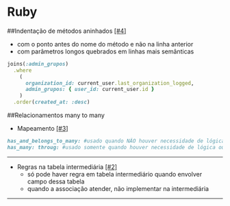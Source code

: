 Ruby
=
##Indentação de métodos aninhados [[#4]](https://github.com/fortesinformatica/GuideNel/issues/4)

* com o ponto antes do nome do método e não na linha anterior
* com parâmetros longos quebrados em linhas mais semânticas
```ruby
joins(:admin_grupos)
  .where
    (
      organization_id: current_user.last_organization_logged, 
      admin_grupos: { user_id: current_user.id }
    )
  .order(created_at: :desc)
```

##Relacionamentos many to many 

* Mapeamento [[#3]](https://github.com/fortesinformatica/GuideNel/issues/3)
```ruby
has_and_belongs_to_many: #usado quando NÃO houver necessidade de lógica ou campo adicional
has_many: throug: #usado somente quando houver necessidade de lógica ou campo adicional
```
- - -
* Regras na tabela intermediária [[#2]](https://github.com/fortesinformatica/GuideNel/issues/3)
  * só pode haver regra em tabela intermediário quando envolver campo dessa tabela
  * quando a associação atender, não implementar na intermediária
  

- - -
